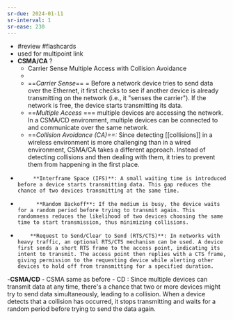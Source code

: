 ```yaml
---
sr-due: 2024-01-11
sr-interval: 1
sr-ease: 230
---
```


- #review #flashcards
- used for multipoint link
- **CSMA/CA**
?
	- Carrier Sense Multiple Access with Collision  Avoidance
	-
	- ==*Carrier Sense*== = Before a network device tries to send data over the Ethernet, it first checks to see if another device is already transmitting on the network (i.e., it "senses the carrier"). If the network is free, the device starts transmitting its data.
	- ==*Multiple Access* === multiple devices are accessing the network. In a CSMA/CD environment, multiple devices can be connected to and communicate over the same network.
	- ==*Collision Avoidance (CA)==:* Since detecting [[collisions]] in a wireless environment is more challenging than in a wired environment, CSMA/CA takes a different approach. Instead of detecting collisions and then dealing with them, it tries to prevent them from happening in the first place.
<!--SR:!2024-01-12,2,230-->

  -          **Interframe Space (IFS)**: A small waiting time is introduced before a device starts transmitting data. This gap reduces the chance of two devices transmitting at the same time.
    
-           **Random Backoff**: If the medium is busy, the device waits for a random period before trying to transmit again. This randomness reduces the likelihood of two devices choosing the same time to start transmission, thus minimizing collisions.
    
-         **Request to Send/Clear to Send (RTS/CTS)**: In networks with heavy traffic, an optional RTS/CTS mechanism can be used. A device first sends a short RTS frame to the access point, indicating its intent to transmit. The access point then replies with a CTS frame, giving permission to the requesting device while alerting other devices to hold off from transmitting for a specified duration.
-**CSMA/CD**
	- CSMA same as before
	- CD : Since multiple devices can transmit data at any time, there's a chance that two or more devices might try to send data simultaneously, leading to a collision. When a device detects that a collision has occurred, it stops transmitting and waits for a random period before trying to send the data again.
